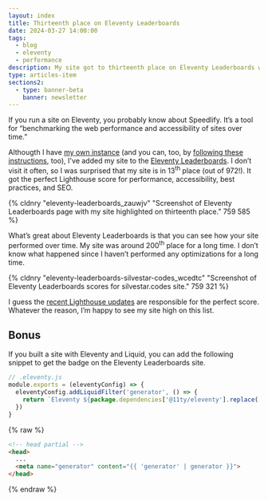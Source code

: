 ```yaml
---
layout: index
title: Thirteenth place on Eleventy Leaderboards
date: 2024-03-27 14:00:00
tags:
  - blog
  - eleventy
  - performance
description: My site got to thirteenth place on Eleventy Leaderboards with perfect Lighthouse scores.
type: articles-item
sections2:
  - type: banner-beta
    banner: newsletter
---
```


If you run a site on Eleventy, you probably know about Speedlify. It’s a tool for “benchmarking the web performance and accessibility of sites over time.”

Althougth I have [my own instance](https://speedlify.silvestar.codes/sb/) (and you can, too, by [following these instructions](https://github.com/zachleat/speedlify/), too), I've added my site to the [Eleventy Leaderboards](https://www.11ty.dev/speedlify/). I don’t visit it often, so I was surprised that my site is in 13<sup>th</sup> place (out of 972!). It got the perfect Lighthouse score for performance, accessibility, best practices, and SEO.

{% cldnry "eleventy-leaderboards_zauwjv" "Screenshot of Eleventy Leaderboards page with my site highlighted on thirteenth place." 759 585 %}

What’s great about Eleventy Leaderboards is that you can see how your site performed over time. My site was around 200<sup>th</sup> place for a long time. I don’t know what happened since I haven’t performed any optimizations for a long time.

{% cldnry "eleventy-leaderboards-silvestar-codes_wcedtc" "Screenshot of Eleventy Leaderboards scores for silvestar.codes site." 759 321 %}

I guess the [recent Lighthouse updates](https://github.com/GoogleChrome/lighthouse/releases) are responsible for the perfect score. Whatever the reason, I’m happy to see my site high on this list.

## Bonus

If you built a site with Eleventy and Liquid, you can add the following snippet to get the badge on the Eleventy Leaderboards site.

```js
// .eleventy.js
module.exports = (eleventyConfig) => {
  eleventyConfig.addLiquidFilter('generator', () => {
    return `Eleventy ${package.dependencies['@11ty/eleventy'].replace('^', '')}`
  })
}
```

{% raw %}
```html
<!-- head partial -->
<head>
  ...
  <meta name="generator" content="{{ 'generator' | generator }}">
</head>
```
{% endraw %}
